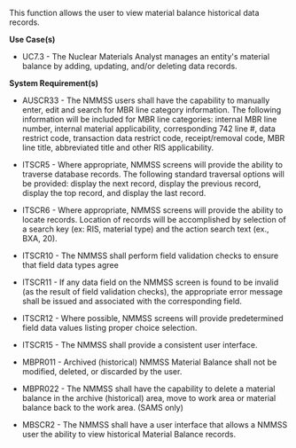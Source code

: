 This function allows the user to view material balance historical data records.

**Use Case(s)**

- UC7.3 - The Nuclear Materials Analyst manages an entity's material balance by adding, updating, and/or deleting data records.

**System Requirement(s)**

- AUSCR33 - The NMMSS users shall have the capability to manually enter, edit and search for MBR line category information. The following information will be included for MBR line categories: internal MBR line number, internal material applicability, corresponding 742 line #, data restrict code, transaction data restrict code, receipt/removal code, MBR line title, abbreviated title and other RIS applicability.

- ITSCR5 - Where appropriate, NMMSS screens will provide the ability to traverse database records. The following standard traversal options will be provided: display the next record, display the previous record, display the top record, and display the last record.

- ITSCR6 - Where appropriate, NMMSS screens will provide the ability to locate records. Location of records will be accomplished by selection of a search key (ex: RIS, material type) and the action search text (ex., BXA, 20).

- ITSCR10 - The NMMSS shall perform field validation checks to ensure that field data types agree

- ITSCR11 - If any data field on the NMMSS screen is found to be invalid (as the result of field validation checks), the appropriate error message shall be issued and associated with the corresponding field.

- ITSCR12 - Where possible, NMMSS screens will provide predetermined field data values listing proper choice selection.

- ITSCR15 - The NMMSS shall provide a consistent user interface.

- MBPR011 - Archived (historical) NMMSS Material Balance shall not be modified, deleted, or discarded by the user.

- MBPR022 - The NMMSS shall have the capability to delete a material balance in the archive (historical) area, move to work area or material balance back to the work area. (SAMS only)

- MBSCR2 - The NMMSS shall have a user interface that allows a NMMSS user the ability to view historical Material Balance records.